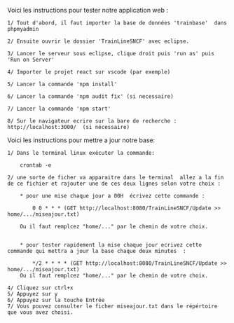 Voici les instructions pour tester notre application web :

    1/ Tout d'abord, il faut importer la base de données 'trainbase'  dans phpmyadmin

    2/ Ensuite ouvrir le dossier 'TrainLineSNCF' avec eclipse.

    3/ Lancer le serveur sous eclipse, clique droit puis 'run as' puis 'Run on Server'

    4/ Importer le projet react sur vscode (par exemple)

    5/ Lancer la commande 'npm install'

    6/ Lancer la commande 'npm audit fix' (si necessaire)

    7/ Lancer la commande 'npm start' 

    8/ Sur le navigateur ecrire sur la bare de recherche : http://localhost:3000/  (si nécessaire)



Voici les instructions pour mettre a jour notre base:

    1/ Dans le terminal linux exécuter la commande:

        crontab -e

    2/ une sorte de ficher va apparaitre dans le terminal  allez a la fin de ce fichier et rajouter une de ces deux lignes selon votre choix :

        * pour une mise chaque jour a 00H  écrivez cette commande :

            0 0 * * * (GET http://localhost:8080/TrainLineSNCF/Update >> home/.../miseajour.txt)

        Ou il faut remplcez "home/..." par le chemin de votre choix. 
        

        * pour tester rapidement la mise chaque jour ecrivez cette commande qui mettra a jour la base chaque deux minutes  :

            */2 * * * * (GET http://localhost:8080/TrainLineSNCF/Update >> home/.../miseajour.txt)
        Ou il faut remplcez "home/..." par le chemin de votre choix. 

    4/ Cliquez sur ctrl+x
    5/ Appuyez sur y
    6/ Appuyez sur la touche Entrée
    7/ Vous pouvez consulter le ficher miseajour.txt dans le répértoire que vous avez choisi.
